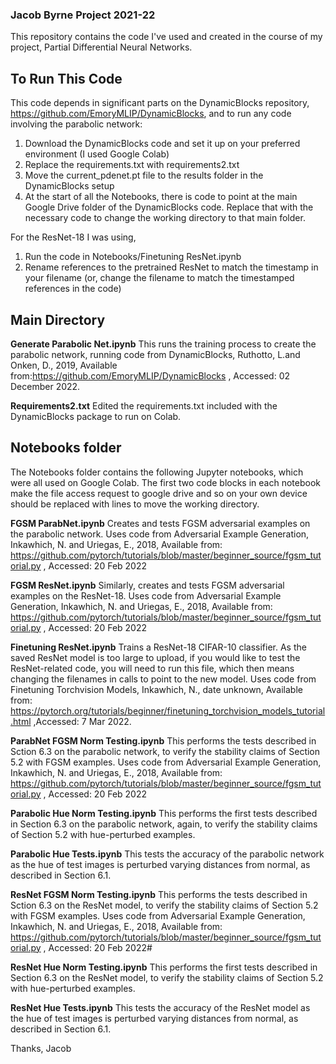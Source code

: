 ### Jacob Byrne Project 2021-22
This repository contains the code I've used and created in the course of my project, Partial Differential Neural Networks.

## To Run This Code
This code depends in significant parts on the DynamicBlocks repository, https://github.com/EmoryMLIP/DynamicBlocks, and to run any code involving the parabolic network:
1. Download the DynamicBlocks code and set it up on your preferred environment (I used Google Colab)
2. Replace the requirements.txt with requirements2.txt
3. Move the current_pdenet.pt file to the results folder in the DynamicBlocks setup
4. At the start of all the Notebooks, there is code to point at the main Google Drive folder of the DynamicBlocks code. Replace that with the necessary code to change the working directory to that main folder.

For the ResNet-18 I was using,
1. Run the code in Notebooks/Finetuning ResNet.ipynb
2. Rename references to the pretrained ResNet to match the timestamp in your filename (or, change the filename to match the timestamped references in the code)

## Main Directory
**Generate Parabolic Net.ipynb** This runs the training process to create the parabolic network, running code from 
DynamicBlocks, Ruthotto, L.and Onken, D., 2019, Available from:https://github.com/EmoryMLIP/DynamicBlocks , Accessed: 02 December 2022.

**Requirements2.txt** Edited the requirements.txt included with the DynamicBlocks package to run on Colab.

## Notebooks folder
The Notebooks folder contains the following Jupyter notebooks, which were all used on Google Colab. The first two code blocks in each notebook make the file access request to google drive and so on your own device should be replaced with lines to move the working directory.

**FGSM ParabNet.ipynb** Creates and tests FGSM adversarial examples on the parabolic network. Uses code from Adversarial Example Generation, Inkawhich, N. and Uriegas, E.,  2018, Available from: https://github.com/pytorch/tutorials/blob/master/beginner_source/fgsm_tutorial.py , Accessed: 20 Feb 2022

**FGSM ResNet.ipynb** Similarly, creates and tests FGSM adversarial examples on the ResNet-18. Uses code from Adversarial Example Generation, Inkawhich, N. and Uriegas, E.,  2018, Available from: https://github.com/pytorch/tutorials/blob/master/beginner_source/fgsm_tutorial.py , Accessed: 20 Feb 2022

**Finetuning ResNet.ipynb** Trains a ResNet-18 CIFAR-10 classifier. As the saved ResNet model is too large to upload, if you would like to test the ResNet-related code, you will need to run this file, which then means changing the filenames in calls to point to the new model. Uses code from Finetuning Torchvision Models, Inkawhich, N., date unknown, Available from: https://pytorch.org/tutorials/beginner/finetuning_torchvision_models_tutorial.html ,Accessed: 7 Mar 2022.

**ParabNet FGSM Norm Testing.ipynb** This performs the tests described in Sction 6.3 on the parabolic network, to verify the stability claims of Section 5.2 with FGSM examples. Uses code from Adversarial Example Generation, Inkawhich, N. and Uriegas, E.,  2018, Available from: https://github.com/pytorch/tutorials/blob/master/beginner_source/fgsm_tutorial.py , Accessed: 20 Feb 2022

**Parabolic Hue Norm Testing.ipynb** This performs the first tests described in Section 6.3 on the parabolic network, again, to verify the stability claims of Section 5.2 with hue-perturbed examples.

**Parabolic Hue Tests.ipynb** This tests the accuracy of the parabolic network as the hue of test images is perturbed varying distances from normal, as described in Section 6.1.

**ResNet FGSM Norm Testing.ipynb** This performs the tests described in Sction 6.3 on the ResNet model, to verify the stability claims of Section 5.2 with FGSM examples. Uses code from Adversarial Example Generation, Inkawhich, N. and Uriegas, E.,  2018, Available from: https://github.com/pytorch/tutorials/blob/master/beginner_source/fgsm_tutorial.py , Accessed: 20 Feb 2022#

**ResNet Hue Norm Testing.ipynb** This performs the first tests described in Section 6.3 on the ResNet model, to verify the stability claims of Section 5.2 with hue-perturbed examples.

**ResNet Hue Tests.ipynb** This tests the accuracy of the ResNet model as the hue of test images is perturbed varying distances from normal, as described in Section 6.1.


Thanks,
Jacob
